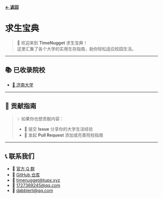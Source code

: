 **[← 返回](/)**

# 求生宝典

> 🎉 欢迎来到 **TimeNugget** 求生宝典！  
> 这里汇集了各个大学的实用生存指南，助你轻松适应校园生活。

---

## 📚 已收录院校

- [🏫 济南大学](/SurvivalManual/ujn/)

---

## 🤝 贡献指南

> 💡 如果你也想贡献内容：
>
> - 💬 提交 **Issue** 分享你的大学生活经验  
> - 🚀 发起 **Pull Request** 添加或完善院校指南  

---

## 📞 联系我们

- 🔗 [官方 Q 群](https://qm.qq.com/q/N80scRlJmi)
- 🔗 [GitHub 仓库](https://github.com/TimeNugget/timenugget-docs)
- 📧 <timenugget@tupx.xyz>  
- 📧 <1727369245@qq.com>  
- 📧 <dabblerli@qq.com>
